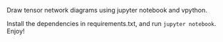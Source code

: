 Draw tensor network diagrams using jupyter notebook and vpython.

Install the dependencies in requirements.txt, and run `jupyter notebook`. Enjoy!
